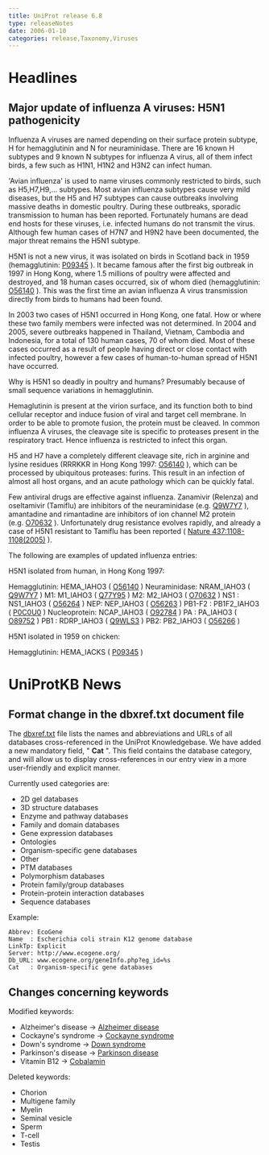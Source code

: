 ```yaml
---
title: UniProt release 6.8
type: releaseNotes
date: 2006-01-10
categories: release,Taxonomy,Viruses
---
```


# Headlines

## Major update of influenza A viruses: H5N1 pathogenicity

Influenza A viruses are named depending on their surface protein subtype, H for hemagglutinin and N for neuraminidase. There are 16 known H subtypes and 9 known N subtypes for influenza A virus, all of them infect birds, a few such as H1N1, H1N2 and H3N2 can infect human.

'Avian influenza' is used to name viruses commonly restricted to birds, such as H5,H7,H9,... subtypes. Most avian influenza subtypes cause very mild diseases, but the H5 and H7 subtypes can cause outbreaks involving massive deaths in domestic poultry. During these outbreaks, sporadic transmission to human has been reported. Fortunately humans are dead end hosts for these viruses, i.e. infected humans do not transmit the virus. Although few human cases of H7N7 and H9N2 have been documented, the major threat remains the H5N1 subtype.

H5N1 is not a new virus, it was isolated on birds in Scotland back in 1959 (hemagglutinin: [P09345](http://www.uniprot.org/uniprotkb/P09345) ). It became famous after the first big outbreak in 1997 in Hong Kong, where 1.5 millions of poultry were affected and destroyed, and 18 human cases occurred, six of whom died (hemagglutinin: [O56140](http://www.uniprot.org/uniprotkb/O56140) ). This was the first time an avian influenza A virus transmission directly from birds to humans had been found.

In 2003 two cases of H5N1 occurred in Hong Kong, one fatal. How or where these two family members were infected was not determined. In 2004 and 2005, severe outbreaks happened in Thailand, Vietnam, Cambodia and Indonesia, for a total of 130 human cases, 70 of whom died. Most of these cases occurred as a result of people having direct or close contact with infected poultry, however a few cases of human-to-human spread of H5N1 have occurred.

Why is H5N1 so deadly in poultry and humans? Presumably because of small sequence variations in hemagglutinin.

Hemaglutinin is present at the virion surface, and its function both to bind cellular receptor and induce fusion of viral and target cell membrane. In order to be able to promote fusion, the protein must be cleaved. In common influenza A viruses, the cleavage site is specific to proteases present in the respiratory tract. Hence influenza is restricted to infect this organ.

H5 and H7 have a completely different cleavage site, rich in arginine and lysine residues (RRRKKR in Hong Kong 1997: [O56140](http://www.uniprot.org/uniprotkb/O56140) ), which can be processed by ubiquitous proteases: furins. This result in an infection of almost all host organs, and an acute pathology which can be quickly fatal.

Few antiviral drugs are effective against influenza. Zanamivir (Relenza) and oseltamivir (Tamiflu) are inhibitors of the neuraminidase (e.g. [Q9W7Y7](http://www.uniprot.org/uniprotkb/Q9W7Y7) ), amantadine and rimantadine are inhibitors of ion channel M2 protein (e.g. [O70632](http://www.uniprot.org/uniprotkb/O70632) ). Unfortunately drug resistance evolves rapidly, and already a case of H5N1 resistant to Tamiflu has been reported ( [Nature 437:1108-1108(2005)](http://view.ncbi.nlm.nih.gov/pubmed/16228009) ).

The following are examples of updated influenza entries:

H5N1 isolated from human, in Hong Kong 1997:

Hemagglutinin: HEMA_IAHO3 ( [O56140](http://www.uniprot.org/uniprotkb/O56140) ) Neuraminidase: NRAM_IAHO3 ( [Q9W7Y7](http://www.uniprot.org/uniprotkb/Q9W7Y7) ) M1: M1_IAHO3 ( [Q77Y95](http://www.uniprot.org/uniprotkb/Q77Y95) ) M2: M2_IAHO3 ( [O70632](http://www.uniprot.org/uniprotkb/O70632) ) NS1 : NS1_IAHO3 ( [O56264](http://www.uniprot.org/uniprotkb/O56264) ) NEP: NEP_IAHO3 ( [O56263](http://www.uniprot.org/uniprotkb/O56263) ) PB1-F2 : PB1F2_IAHO3 ( [P0C0U0](http://www.uniprot.org/uniprotkb/P0C0U0) ) Nucleoprotein: NCAP_IAHO3 ( [O92784](http://www.uniprot.org/uniprotkb/O92784) ) PA : PA_IAHO3 ( [O89752](http://www.uniprot.org/uniprotkb/O89752) ) PB1 : RDRP_IAHO3 ( [Q9WLS3](http://www.uniprot.org/uniprotkb/Q9WLS3) ) PB2: PB2_IAHO3 ( [O56266](http://www.uniprot.org/uniprotkb/O56266) )

H5N1 isolated in 1959 on chicken:

Hemagglutinin: HEMA_IACKS ( [P09345](http://www.uniprot.org/uniprotkb/P09345) )

# UniProtKB News

## Format change in the dbxref.txt document file

The [dbxref.txt](https://ftp.uniprot.org/pub/databases/uniprot/current_release/knowledgebase/complete/docs/dbxref) file lists the names and abbreviations and URLs of all databases cross-referenced in the UniProt Knowledgebase. We have added a new mandatory field, " **Cat** ". This field contains the database category, and will allow us to display cross-references in our entry view in a more user-friendly and explicit manner.

Currently used categories are:

- 2D gel databases
- 3D structure databases
- Enzyme and pathway databases
- Family and domain databases
- Gene expression databases
- Ontologies
- Organism-specific gene databases
- Other
- PTM databases
- Polymorphism databases
- Protein family/group databases
- Protein-protein interaction databases
- Sequence databases

Example:

    Abbrev: EcoGene
    Name  : Escherichia coli strain K12 genome database
    LinkTp: Explicit
    Server: http://www.ecogene.org/
    Db_URL: www.ecogene.org/geneInfo.php?eg_id=%s
    Cat   : Organism-specific gene databases

## Changes concerning keywords

Modified keywords:

- Alzheimer's disease -&gt; [Alzheimer disease](http://www.uniprot.org/keywords/KW-0026)
- Cockayne's syndrome -&gt; [Cockayne syndrome](http://www.uniprot.org/keywords/KW-0172)
- Down's syndrome -&gt; [Down syndrome](http://www.uniprot.org/keywords/KW-0241)
- Parkinson's disease -&gt; [Parkinson disease](http://www.uniprot.org/keywords/KW-0907)
- Vitamin B12 -&gt; [Cobalamin](http://www.uniprot.org/keywords/KW-0846)

Deleted keywords:

- Chorion
- Multigene family
- Myelin
- Seminal vesicle
- Sperm
- T-cell
- Testis
